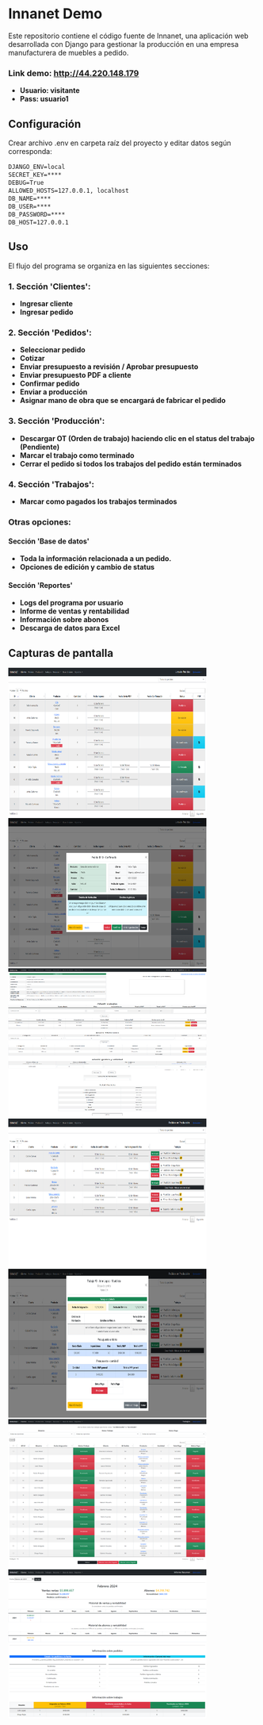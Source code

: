 # Innanet Demo

Este repositorio contiene el código fuente de Innanet, una aplicación web desarrollada con Django para gestionar la producción en una empresa manufacturera de muebles a pedido.

### Link demo: http://44.220.148.179
   - **Usuario: visitante**
   - **Pass: usuario1**

## Configuración

Crear archivo .env en carpeta raíz del proyecto y editar datos según corresponda:

```plaintext
DJANGO_ENV=local
SECRET_KEY=****
DEBUG=True
ALLOWED_HOSTS=127.0.0.1, localhost
DB_NAME=****
DB_USER=****
DB_PASSWORD=****
DB_HOST=127.0.0.1
```

## Uso

El flujo del programa se organiza en las siguientes secciones:

### 1. Sección 'Clientes':
   - **Ingresar cliente**
   - **Ingresar pedido**

### 2. Sección 'Pedidos':
   - **Seleccionar pedido**
   - **Cotizar**
   - **Enviar presupuesto a revisión / Aprobar presupuesto**
   - **Enviar presupuesto PDF a cliente**
   - **Confirmar pedido**
   - **Enviar a producción**
   - **Asignar mano de obra que se encargará de fabricar el pedido**

### 3. Sección 'Producción':
   - **Descargar OT (Orden de trabajo) haciendo clic en el status del trabajo (Pendiente)**
   - **Marcar el trabajo como terminado**
   - **Cerrar el pedido si todos los trabajos del pedido están terminados**

### 4. Sección 'Trabajos':
   - **Marcar como pagados los trabajos terminados**

### Otras opciones:

#### Sección 'Base de datos'
   - **Toda la información relacionada a un pedido.**
   - **Opciones de edición y cambio de status**

#### Sección 'Reportes'
   - **Logs del programa por usuario**
   - **Informe de ventas y rentabilidad**
   - **Información sobre abonos**
   - **Descarga de datos para Excel**



## Capturas de pantalla
<img src="https://github.com/fgrob/innanet-demo/blob/main/Screenshots/Home.png?raw=true" width="400" height="300"></img>
<img src="https://github.com/fgrob/innanet-demo/blob/main/Screenshots/Home-modal.png?raw=true" width="400" height="300"></img>
<img src="https://github.com/fgrob/innanet-demo/blob/main/Screenshots/Presupuesto.png?raw=true" width="400" height="300"></img>
<img src="https://github.com/fgrob/innanet-demo/blob/main/Screenshots/Produccion.png?raw=true" width="400" height="300"></img>
<img src="https://github.com/fgrob/innanet-demo/blob/main/Screenshots/Produccion-modal.png?raw=true" width="400" height="300"></img>
<img src="https://github.com/fgrob/innanet-demo/blob/main/Screenshots/Trabajos.png?raw=true" width="400" height="300"></img>
<img src="https://github.com/fgrob/innanet-demo/blob/main/Screenshots/Informe%20Resumen.png?raw=true" width="400" height="300"></img>



